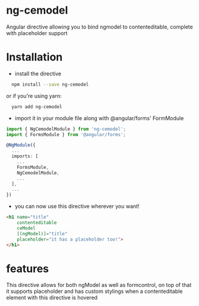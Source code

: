 
# ng-cemodel

Angular directive allowing you to bind ngmodel to contenteditable, complete with placeholder support

# Installation

- install the directive

```bash
  npm install --save ng-cemodel
```

or if you're using yarn:

```bash
  yarn add ng-cemodel
```

- import it in your module file along with @angular/forms' FormModule

```ts
import { NgCemodelModule } from 'ng-cemodel';
import { FormsModule } from '@angular/forms';

@NgModule({
  ...
  imports: [
    ...
    FormsModule,
    NgCemodelModule,
    ...
  ],
  ...
})
```

- you can now use this directive wherever you want!

```html
<h1 name="title"
    contenteditable
    ceModel
    [(ngModel)]="title"
    placeholder="it has a placeholder too!">
</h1>
```

# features

This directive allows for both ngModel as well as formcontrol, on top of that it supports placeholder and has custom stylings when a contenteditable element with this directive is hovered
